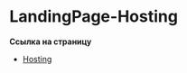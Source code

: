 # LandingPage-Hosting



**Ссылка на страницу**

- [Hosting](https://aleksey-dev-crt.github.io/LandingPage-Hosting/index.html)